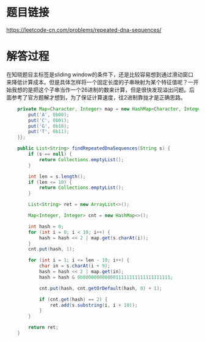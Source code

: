 # 题目链接
https://leetcode-cn.com/problems/repeated-dna-sequences/

# 解答过程
在知晓题目主标签是sliding window的条件下，还是比较容易想到通过滑动窗口来降低计算成本。但是具体怎样将一个固定长度的子串映射为某个特征值呢？一开始我想的是把这个子串当作一个26进制的数来计算，但是很快发现溢出问题。后面参考了官方题解才想到，为了保证计算速度，往2进制靠拢才是正确思路。

```java
	private Map<Character, Integer> map = new HashMap<Character, Integer>() {{
		put('A', 0b00);
		put('C', 0b01);
		put('G', 0b10);
		put('T', 0b11);
	}};

	public List<String> findRepeatedDnaSequences(String s) {
		if (s == null) {
			return Collections.emptyList();
		}

		int len = s.length();
		if (len <= 10) {
			return Collections.emptyList();
		}

		List<String> ret = new ArrayList<>();

		Map<Integer, Integer> cnt = new HashMap<>();

		int hash = 0;
		for (int i = 0; i < 10; i++) {
			hash = hash << 2 | map.get(s.charAt(i));
		}
		cnt.put(hash, 1);

		for (int i = 1; i <= len - 10; i++) {
			char in = s.charAt(i + 9);
			hash = hash << 2 | map.get(in);
			hash = hash & 0b00000000000011111111111111111111;

			cnt.put(hash, cnt.getOrDefault(hash, 0) + 1);

			if (cnt.get(hash) == 2) {
				ret.add(s.substring(i, i + 10));
			}
		}

		return ret;
	}
```